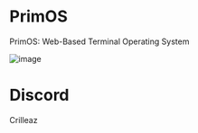 # PrimOS
PrimOS: Web-Based Terminal Operating System

![image](https://github.com/crilleaz/PrimOS/assets/20803604/0d161891-7bba-4cae-b357-7f6b5219f719)

# Discord
Crilleaz
